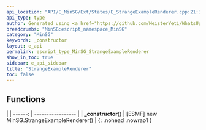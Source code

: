 ```yaml
---
api_location: "API/E_MinSG/Ext/States/E_StrangeExampleRenderer.cpp:21:33"
api_type: type
author: Generated using <a href="https://github.com/MeisterYeti/WhatsUpDoc">WhatsUpDoc</a>
breadcrumbs: "MinSG:escript_namespace_MinSG"
category: "MinSG"
keywords: _constructor
layout: e_api
permalink: escript_type_MinSG_StrangeExampleRenderer
show_in_toc: true
sidebar: e_api_sidebar
title: "StrangeExampleRenderer"
toc: false
---
```


## Functions

|
| ------: | ----------------- |
| **_constructor**() | [ESMF] new MinSG.StrangeExampleRenderer()    |
{: .nohead .nowrap1 }
